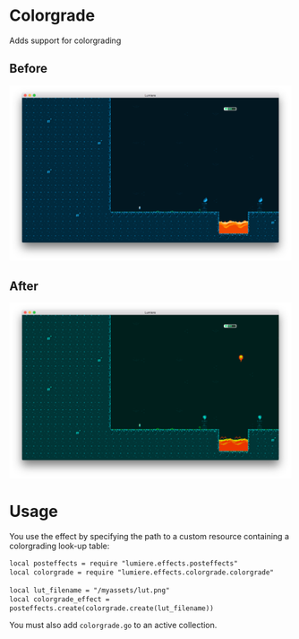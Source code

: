# Colorgrade
Adds support for colorgrading

## Before
![](../doc/original.png)

## After
![](../doc/colorgrade.png)

# Usage
You use the effect by specifying the path to a custom resource containing a colorgrading look-up table:

	local posteffects = require "lumiere.effects.posteffects"
	local colorgrade = require "lumiere.effects.colorgrade.colorgrade"

	local lut_filename = "/myassets/lut.png"
	local colorgrade_effect = posteffects.create(colorgrade.create(lut_filename))

You must also add `colorgrade.go` to an active collection.
